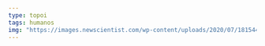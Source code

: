 ```yaml
---
type: topoi
tags: humanos
img: "https://images.newscientist.com/wp-content/uploads/2020/07/18154423/human_evolutionc0146466.jpg?width=1200"
---
```


